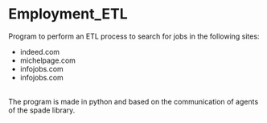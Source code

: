 # Employment_ETL
Program to perform an ETL process to search for jobs in the following sites: <br>
<ul>
<li>indeed.com
<li>michelpage.com
<li>infojobs.com
<li>infojobs.com
</ul>
<br>
The program is made in python and based on the communication of agents of the spade library.
